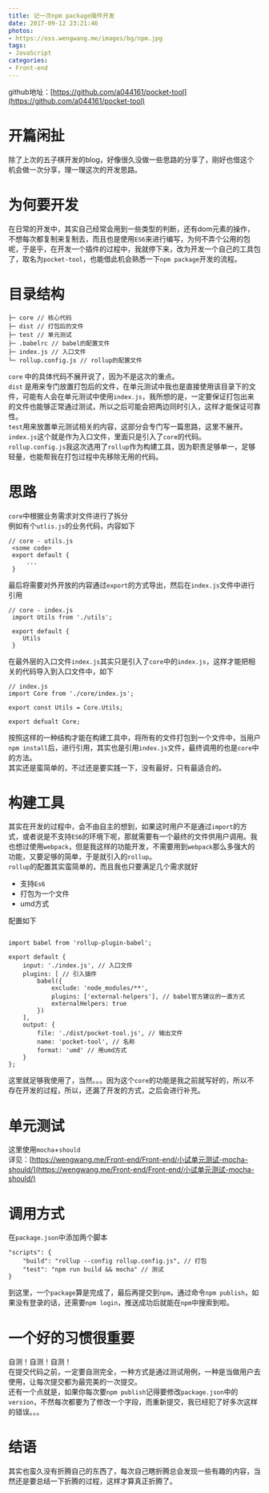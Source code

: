```yaml
---
title: 记一次npm package插件开发
date: 2017-09-12 23:21:46
photos: 
- https://oss.wengwang.me/images/bg/npm.jpg
tags:
- JavaScript
categories: 
- Front-end
---
```


github地址：[https://github.com/a044161/pocket-tool](https://github.com/a044161/pocket-tool)

# 开篇闲扯

除了上次的五子棋开发的blog，好像很久没做一些思路的分享了，刚好也借这个机会做一次分享，理一理这次的开发思路。

<!-- more -->

# 为何要开发

在日常的开发中，其实自己经常会用到一些类型的判断，还有dom元素的操作，不想每次都复制来复制去，而且也是使用`ES6`来进行编写，为何不弄个公用的包呢，于是乎，在开发一个插件的过程中，我就停下来，改为开发一个自己的工具包了，取名为`pocket-tool`，也能借此机会熟悉一下`npm package`开发的流程。

# 目录结构

```
├─ core // 核心代码
├─ dist // 打包后的文件
├─ test // 单元测试
├─ .babelrc // babel的配置文件
├─ index.js // 入口文件
└─ rollup.config.js // rollup的配置文件
```
`core` 中的具体代码不展开说了，因为不是这次的重点。  
`dist` 是用来专门放置打包后的文件，在单元测试中我也是直接使用该目录下的文件，可能有人会在单元测试中使用`index.js`，我所想的是，一定要保证打包出来的文件也能够正常通过测试，所以之后可能会把两边同时引入，这样才能保证可靠性。  
`test`用来放置单元测试相关的内容，这部分会专门写一篇思路，这里不展开。  
`index.js`这个就是作为入口文件，里面只是引入了`core`的代码。  
`rollup.config.js`我这次选用了`rollup`作为构建工具，因为职责足够单一，足够轻量，也能帮我在打包过程中先移除无用的代码。

# 思路

`core`中根据业务需求对文件进行了拆分  
例如有个`utlis.js`的业务代码，内容如下
```
// core - utils.js 
 <some code>
 export default {
     ...
 }

```
最后将需要对外开放的内容通过`export`的方式导出，然后在`index.js`文件中进行引用

```
// core - index.js 
 import Utils from './utils';
 
 export default {
    Utils
 }
```
在最外层的入口文件`index.js`其实只是引入了`core`中的`index.js`，这样才能把相关的代码导入到入口文件中，如下
```
// index.js
import Core from './core/index.js';

export const Utils = Core.Utils;

export defualt Core;
```
按照这样的一种结构才能在构建工具中，将所有的文件打包到一个文件中，当用户`npm install`后，进行引用，其实也是引用`index.js`文件，最终调用的也是`core`中的方法。  
其实还是蛮简单的，不过还是要实践一下，没有最好，只有最适合的。

# 构建工具

其实在开发的过程中，会不由自主的想到，如果这时用户不是通过`import`的方式，或者说是不支持`ES6`的环境下呢，那就需要有一个最终的文件供用户调用。我也想过使用`webpack`，但是我这样的功能开发，不需要用到`webpack`那么多强大的功能，又要足够的简单，于是就引入的`rollup`。  
`rollup`的配置其实蛮简单的，而且我也只要满足几个需求就好  

* 支持`Es6`
* 打包为一个文件
* umd方式

配置如下
```

import babel from 'rollup-plugin-babel';

export default {
	input: './index.js', // 入口文件
	plugins: [ // 引入插件
		babel({
			exclude: 'node_modules/**',
			plugins: ['external-helpers'], // babel官方建议的一直方式
			externalHelpers: true
		})
	],
	output: {
		file: './dist/pocket-tool.js', // 输出文件
		name: 'pocket-tool', // 名称
		format: 'umd' // 用umd方式
	}
};

```
这里就足够我使用了，当然。。。因为这个`core`的功能是我之前就写好的，所以不存在开发的过程，所以，还漏了开发的方式，之后会进行补充。

# 单元测试

这里使用`mocha`+`should`  
详见：[https://wengwang.me/Front-end/Front-end/小试单元测试-mocha-should/](https://wengwang.me/Front-end/Front-end/小试单元测试-mocha-should/)

# 调用方式

在`package.json`中添加两个脚本
```
"scripts": {
	"build": "rollup --config rollup.config.js", // 打包
	"test": "npm run build && mocha" // 测试
}
```
到这里，一个`package`算是完成了，最后再提交到`npm`，通过命令`npm publish`，如果没有登录的话，还需要`npm login`，推送成功后就能在`npm`中搜索到啦。

# 一个好的习惯很重要

自测！自测！自测！  
在提交代码之前，一定要自测完全，一种方式是通过测试用例，一种是当做用户去使用，让每次提交都为最完美的一次提交。  
还有一个点就是，如果你每次要`npm publish`记得要修改`package.json`中的`version`，不然每次都要为了修改一个字段，而重新提交，我已经犯了好多次这样的错误。。。

# 结语

其实也蛮久没有折腾自己的东西了，每次自己瞎折腾总会发现一些有趣的内容，当然还是要总结一下折腾的过程，这样才算真正折腾了。